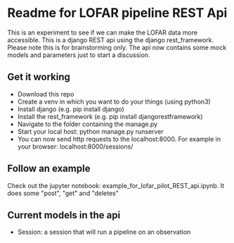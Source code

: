 # Readme for LOFAR pipeline REST Api
This is an experiment to see if we can make the LOFAR data more accessible.
This is a django REST api using the django rest_framework. Please note this is for brainstorming only. The api now contains some mock models and parameters just to start a discussion.

## Get it working
* Download this repo
* Create a venv in which you want to do your things (using python3)
* Install django (e.g. pip install django)
* Install the rest_framework (e.g. pip install djangorestframework)
* Navigate to the folder containing the manage.py
* Start your local host: python manage.py runserver
* You can now send http requests to the localhost:8000. For example in your browser: localhost:8000/sessions/

## Follow an example
Check out the jupyter notebook: example_for_lofar_pilot_REST_api.ipynb. It does some "post", "get" and "deletes"

## Current models in the api
* Session: a session that will run a pipeline on an observation